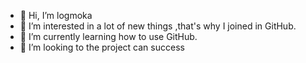 - 👋 Hi, I’m logmoka
- 👀 I’m interested in a lot of new things ,that's why I joined in GitHub.
- 🌱 I’m currently learning how to use GitHub.
- 💞️ I’m looking to the project can success
<!---
logmoka/logmoka is a ✨ special ✨ repository because its `README.md` (this file) appears on your GitHub profile.
You can click the Preview link to take a look at your changes.
--->
